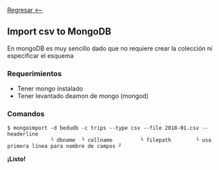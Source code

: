 [Regresar <--](../)

## Import csv to MongoDB

En mongoDB es muy sencillo dado que no requiere crear la colección ni especificar el esquema

### Requerimientos

- Tener mongo instalado
- Tener levantado deamon de mongo (mongod)

### Comandos


```
$ mongoimport -d bedudb -c trips --type csv --file 2018-01.csv --headerline
              └ dbname  └ collname         └ filepath        └ usa primera línea para nombre de campos ┘
```

**¡Listo!**


